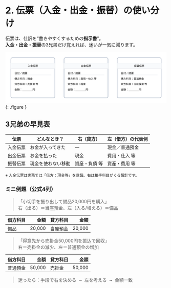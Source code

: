# 2. 伝票（入金・出金・振替）の使い分け

<p class="lead">
伝票は、仕訳を“書きやすくするための<strong>指示書</strong>”。<br>
<strong>入金・出金・振替</strong>の3兄弟だけ覚えれば、迷いが一気に減ります。
</p>

![伝票のイメージ（入金・出金・振替）](../assets/img/ch03/voucher_examples.svg){: .figure }

## 3兄弟の早見表

<table class="table-compact">
  <thead><tr><th>伝票</th><th>どんなとき？</th><th>右（貸方）</th><th>左（借方）の代表例</th></tr></thead>
  <tbody>
    <tr><td>入金伝票</td><td>お金が入ってきた</td><td>—</td><td>現金／普通預金</td></tr>
    <tr><td>出金伝票</td><td>お金を払った</td><td>現金</td><td>費用・仕入 等</td></tr>
    <tr><td>振替伝票</td><td>現金を使わない移動</td><td>資産・負債 等</td><td>資産・費用 等</td></tr>
  </tbody>
</table>
<small class="hint">※ 入金伝票は実務では「借方：現金等」を意識、右は相手科目がくる設計です。</small>

### ミニ例題（公式4列）

> 「小切手を振り出して備品20,000円を購入」  
> 右（出る）＝当座預金、左（入る/増える）＝備品

| 借方科目 |   金額 | 貸方科目 |   金額 |
| -------- | -----: | -------- | -----: |
| 備品     | 20,000 | 当座預金 | 20,000 |

> 「得意先から売掛金50,000円を振込で回収」  
> 右＝売掛金の減少、左＝普通預金の増加

| 借方科目 |   金額 | 貸方科目 |   金額 |
| -------- | -----: | -------- | -----: |
| 普通預金 | 50,000 | 売掛金   | 50,000 |

> 迷ったら：<kbd class="k">手段で右を決める → 左を考える → 金額一致</kbd>
